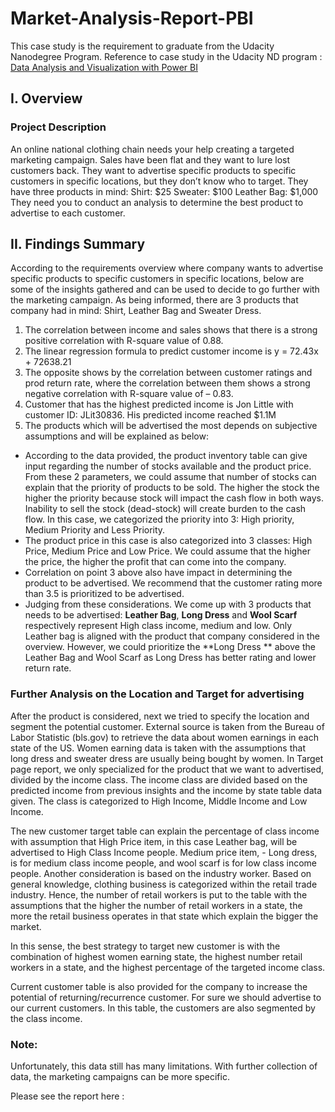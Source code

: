 # Market-Analysis-Report-PBI

This case study is the requirement to graduate from the Udacity Nanodegree Program. 
Reference to case study in the Udacity ND program : [Data Analysis and Visualization with Power BI](https://learn.udacity.com/nanodegrees/nd331/parts/cd0014/lessons/4bc2c6c7-26bf-48b6-be2e-3a7e582e373a/concepts/7a2a8b0a-4df3-4d64-853f-c47e80bc6236)

## I. Overview 

### Project Description
An online national clothing chain needs your help creating a targeted marketing campaign. Sales have been flat and they want to lure lost customers back. They want to advertise specific products to specific customers in specific locations, but they don’t know who to target. They have three products in mind:
Shirt: $25
Sweater: $100
Leather Bag: $1,000
They need you to conduct an analysis to determine the best product to advertise to each customer.


## II. Findings  Summary

According to the requirements overview where company wants to advertise specific products to specific customers in specific locations, below are some of the insights gathered and can be used to decide to go further with the marketing campaign. As being informed, there are 3 products that company had in mind: Shirt, Leather Bag and Sweater Dress. 

1.	The correlation between income and sales shows that there is a strong positive correlation with R-square value of 0.88. 
2.	The linear regression formula to predict customer income is y = 72.43x + 72638.21 
3.	The opposite shows by the correlation between customer ratings and prod return rate, where the correlation between them shows a strong negative correlation with R-square value of – 0.83.
4.	Customer that has the highest predicted income is Jon Little with customer ID: JLit30836. His predicted income reached $1.1M
5.	The products which will be advertised the most depends on subjective assumptions and will be explained as below: 

-	According to the data provided, the product inventory table can give input regarding the number of stocks available and the product price. From these 2 parameters, we could assume that number of stocks can explain that the priority of products to be sold. The higher the stock the higher the priority because stock will impact the cash flow in both ways. Inability to sell the stock (dead-stock) will create burden to the cash flow. In this case, we categorized the priority into 3: High priority, Medium Priority and Less Priority. 
-	The product price in this case is also categorized into 3 classes: High Price, Medium Price and Low Price. We could assume that the higher the price, the higher the profit that can come into the company.  
-	Correlation on point 3 above also have impact in determining the product to be advertised. We recommend that the customer rating more than 3.5 is prioritized to be advertised. 
-	Judging from these considerations. We come up with 3 products that needs to be advertised: 
**Leather Bag**, **Long Dress** and **Wool Scarf** respectively represent High class income, medium and low. Only Leather bag is aligned with the product that company considered in the overview. However, we could prioritize the **Long Dress ** above the Leather Bag and Wool Scarf as Long Dress has better rating and lower return rate. 

### Further Analysis on the Location and Target for advertising
After the product is considered, next we tried to specify the location and segment the potential customer. External source is taken from the Bureau of Labor Statistic (bls.gov) to retrieve the data about women earnings in each state of the US. Women earning data is taken with the assumptions that long dress and sweater dress are usually being bought by women. In Target page report, we only specialized for the product that we want to advertised, divided by the income class. The income class are divided based on the predicted income from previous insights and the income by state table data given. The class is categorized to High Income, Middle Income and Low Income. 

The new customer target table can explain the percentage of class income with assumption that High Price item, in this case Leather bag, will be advertised to High Class Income people. Medium price item, - Long dress, is for medium class income people, and wool scarf is for low class income people. 
Another consideration is based on the industry worker. Based on general knowledge, clothing business is categorized within the retail trade industry. Hence, the number of retail workers is put to the table with the assumptions that the higher the number of retail workers in a state, the more the retail business operates in that state which explain the bigger the market. 

In this sense, the best strategy to target new customer is with the combination of highest women earning state, the highest number retail workers in a state, and the highest percentage of the targeted income class. 

Current customer table is also provided for the company to increase the potential of returning/recurrence customer. For sure we should advertise to our current customers. In this table, the customers are also segmented by the class income. 

### Note:
Unfortunately, this data still has many limitations. With further collection of data, the marketing campaigns can be more specific. 

Please see the report here : 
